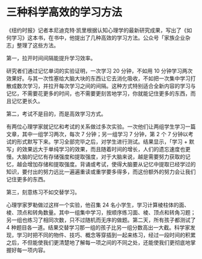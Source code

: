 # 三种科学高效的学习方法

《纽约时报》记者本尼迪克特·凯里根据认知心理学的最新研究成果，写出了《如何学习》这本书，在书中，他提出了几种高效的学习方法。公众号「家族企业杂志」整理了这些方法。

第一，拉开时间间隔能提升学习效率。

研究者们通过记忆单词的实验证明，一次学习 20 分钟，不如用 10 分钟学习两次效果好。与其一次性塞给大脑大块的东西让它去消化吸收，不如把一次集中学习打散成数次学习，并拉开每次学习之间的间隔。这种方式特别适合全新内容的学习与记忆，不需要花更多的时间，也不需要更刻苦地学习，你就能记住更多的东西，而且记忆更长久。

第二，考试不是目的，而是高效学习方式。

有两位心理学家就记忆和考试的关系做过多次实验。一次他们让两组学生学习一篇文章，其中一组学习两次，每次 7 分钟；另一组学习 7 分钟，第 2 个 7 分钟以考试的形式默写下来。学习全部完毕之后，对学生进行测试。结果显示，「学习 + 默写」的效果远大于单纯学习的效果，而且随着时间的增长，人们的遗忘速度也更慢。大脑的记忆有存储强度和提取强度，对于大脑来说，越是需要努力获取的记忆，越会增加存储和提取强度。背诵或考试，使得大脑要从记忆中提取已经学过的知识，要付出的努力远比一遍遍重读或重学要多得多，而这份额外的努力会让我们记住更多的东西。

第三，刻意练习不如交替学习。

心理学家罗勒做过这样一个实验，他召集 24 名小学生，学习计算棱柱体的面、棱、顶点和转角数量。其中一组集中学习，按顺序练习面、棱、顶点和转角习题；另一组也练习了相同次数，只不过随机而无序的做题。第二天，所有孩子都测试了 4 种题目各一道。结果交替学习那一组的孩子比另一组分数高出一大截。科学家发现，学习时把不同的物件、技巧、概念等穿插到一起来练习，经过一段时间的积累之后，不但能使我们更清楚地了解每一项之间的不同之处，还能使我们更彻底地掌握好每一项内容。

